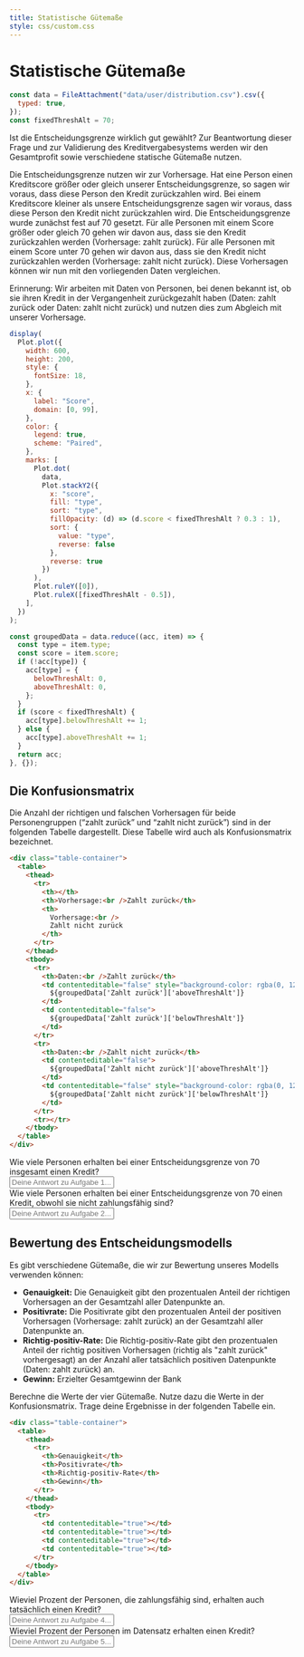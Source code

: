 ```yaml
---
title: Statistische Gütemaße
style: css/custom.css
---
```


# Statistische Gütemaße

```js
const data = FileAttachment("data/user/distribution.csv").csv({
  typed: true,
});
const fixedThreshAlt = 70;
```


Ist die Entscheidungsgrenze wirklich gut gewählt? Zur Beantwortung dieser Frage und zur Validierung des Kreditvergabesystems werden wir den Gesamtprofit sowie verschiedene statische Gütemaße nutzen.

Die Entscheidungsgrenze nutzen wir zur Vorhersage. Hat eine Person einen Kreditscore größer oder gleich unserer Entscheidungsgrenze, so sagen wir voraus, dass diese Person den Kredit zurückzahlen wird. Bei einem Kreditscore kleiner als unsere Entscheidungsgrenze sagen wir voraus, dass diese Person den Kredit nicht zurückzahlen wird.
Die Entscheidungsgrenze wurde zunächst fest auf 70 gesetzt. Für alle Personen mit einem Score größer oder gleich 70 gehen wir davon aus, dass sie den Kredit zurückzahlen werden (Vorhersage: zahlt zurück). Für alle Personen mit einem Score unter 70 gehen wir davon aus, dass sie den Kredit nicht zurückzahlen werden (Vorhersage: zahlt nicht zurück). Diese Vorhersagen können wir nun mit den vorliegenden Daten vergleichen. 

Erinnerung: Wir arbeiten mit Daten von Personen, bei denen bekannt ist, ob sie ihren Kredit in der Vergangenheit zurückgezahlt haben (Daten: zahlt zurück oder Daten: zahlt nicht zurück) und nutzen dies zum Abgleich mit unserer Vorhersage.


```js
display(
  Plot.plot({
    width: 600,
    height: 200,
    style: {
      fontSize: 18,
    },
    x: {
      label: "Score",
      domain: [0, 99],
    },
    color: {
      legend: true,
      scheme: "Paired",
    },
    marks: [
      Plot.dot(
        data,
        Plot.stackY2({
          x: "score",
          fill: "type",
          sort: "type",
          fillOpacity: (d) => (d.score < fixedThreshAlt ? 0.3 : 1),
          sort: {
            value: "type", 
            reverse: false 
          },
          reverse: true
        })
      ),
      Plot.ruleY([0]),
      Plot.ruleX([fixedThreshAlt - 0.5]),
    ],
  })
);
```

```js
const groupedData = data.reduce((acc, item) => {
  const type = item.type;
  const score = item.score;
  if (!acc[type]) {
    acc[type] = {
      belowThreshAlt: 0,
      aboveThreshAlt: 0,
    };
  }
  if (score < fixedThreshAlt) {
    acc[type].belowThreshAlt += 1;
  } else {
    acc[type].aboveThreshAlt += 1;
  }
  return acc;
}, {});
```

## Die Konfusionsmatrix

Die Anzahl der richtigen und falschen Vorhersagen für beide Personengruppen (“zahlt zurück” und “zahlt nicht zurück”) sind in der folgenden Tabelle dargestellt. Diese Tabelle wird auch als Konfusionsmatrix bezeichnet.




```html
<div class="table-container">
  <table>
    <thead>
      <tr>
        <th></th>
        <th>Vorhersage:<br />Zahlt zurück</th>
        <th>
          Vorhersage:<br />
          Zahlt nicht zurück
        </th>
      </tr>
    </thead>
    <tbody>
      <tr>
        <th>Daten:<br />Zahlt zurück</th>
        <td contenteditable="false" style="background-color: rgba(0, 128, 0, 0.35); color: black;">
          ${groupedData['Zahlt zurück']['aboveThreshAlt']}
        </td>
        <td contenteditable="false">
          ${groupedData['Zahlt zurück']['belowThreshAlt']}
        </td>
      </tr>
      <tr>
        <th>Daten:<br />Zahlt nicht zurück</th>
        <td contenteditable="false">
          ${groupedData['Zahlt nicht zurück']['aboveThreshAlt']}
        </td>
        <td contenteditable="false" style="background-color: rgba(0, 128, 0, 0.35); color: black;">
          ${groupedData['Zahlt nicht zurück']['belowThreshAlt']}
        </td>
      </tr>
      <tr></tr>
    </tbody>
  </table>
</div>

```



<div class="tip" label="Aufgabe 1">
Wie viele Personen erhalten bei einer Entscheidungsgrenze von 70 insgesamt einen Kredit?
</div>

<div class="answer-container">
  <input class="answer-field" rows="3" placeholder="Deine Antwort zu Aufgabe 1..."></textarea>
</div>

<div class="tip" label="Aufgabe 2">
Wie viele Personen erhalten bei einer Entscheidungsgrenze von 70 einen Kredit, obwohl sie nicht zahlungsfähig sind? 
</div>

<div class="answer-container">
  <input class="answer-field" rows="3" placeholder="Deine Antwort zu Aufgabe 2..."></textarea>
</div>


## Bewertung des Entscheidungsmodells
Es gibt verschiedene Gütemaße, die wir zur Bewertung unseres Modells verwenden können:

- <b>Genauigkeit:</b> Die Genauigkeit gibt den prozentualen Anteil der richtigen Vorhersagen an der Gesamtzahl aller Datenpunkte an.
- <b>Positivrate:</b> Die Positivrate gibt den prozentualen Anteil der positiven Vorhersagen (Vorhersage: zahlt zurück) an der Gesamtzahl aller Datenpunkte an.
- <b>Richtig-positiv-Rate:</b> Die Richtig-positiv-Rate gibt den prozentualen Anteil der richtig positiven Vorhersagen (richtig als "zahlt zurück" vorhergesagt) an der Anzahl aller tatsächlich positiven Datenpunkte (Daten: zahlt zurück) an.
- <b>Gewinn:</b> Erzielter Gesamtgewinn der Bank



<div class="tip" label="Aufgabe 3">
Berechne die Werte der vier Gütemaße. Nutze dazu die Werte in der Konfusionsmatrix. Trage deine Ergebnisse in der folgenden Tabelle ein.
</div>

```html
<div class="table-container">
  <table>
    <thead>
      <tr>
        <th>Genauigkeit</th>
        <th>Positivrate</th>
        <th>Richtig-positiv-Rate</th>
        <th>Gewinn</th>
      </tr>
    </thead>
    <tbody>
      <tr>
        <td contenteditable="true"></td>
        <td contenteditable="true"></td>
        <td contenteditable="true"></td>
        <td contenteditable="true"></td>
      </tr>
    </tbody>
  </table>
</div>
```

<div class="tip" label="Aufgabe 4">
Wieviel Prozent der Personen, die zahlungsfähig sind, erhalten auch tatsächlich einen Kredit?
</div>

<div class="answer-container">
  <input class="answer-field" rows="3" placeholder="Deine Antwort zu Aufgabe 4..."></textarea>
</div>

<div class="tip" label="Aufgabe 5">
Wieviel Prozent der Personen im Datensatz erhalten einen Kredit? 
</div>

<div class="answer-container">
  <input class="answer-field" rows="3" placeholder="Deine Antwort zu Aufgabe 5..."></textarea>
</div>

